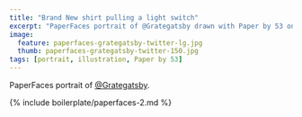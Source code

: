 ```yaml
---
title: "Brand New shirt pulling a light switch"
excerpt: "PaperFaces portrait of @Grategatsby drawn with Paper by 53 on an iPad."
image: 
  feature: paperfaces-grategatsby-twitter-lg.jpg
  thumb: paperfaces-grategatsby-twitter-150.jpg
tags: [portrait, illustration, Paper by 53]
---
```


PaperFaces portrait of [@Grategatsby](http://twitter.com/Grategatsby).

{% include boilerplate/paperfaces-2.md %}
